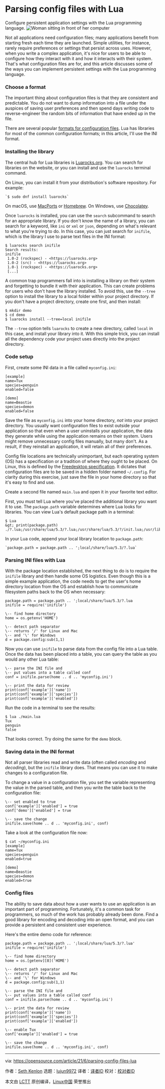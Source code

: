 [#]: subject: (Parsing config files with Lua)
[#]: via: (https://opensource.com/article/21/6/parsing-config-files-lua)
[#]: author: (Seth Kenlon https://opensource.com/users/seth)
[#]: collector: (lujun9972)
[#]: translator: ( hadisi1993)
[#]: reviewer: ( )
[#]: publisher: ( )
[#]: url: ( )

Parsing config files with Lua
======
Configure persistent application settings with the Lua programming
language.
![Woman sitting in front of her computer][1]

Not all applications need configuration files; many applications benefit from starting fresh each time they are launched. Simple utilities, for instance, rarely require preferences or settings that persist across uses. However, when you write a complex application, it's nice for users to be able to configure how they interact with it and how it interacts with their system. That's what configuration files are for, and this article discusses some of the ways you can implement persistent settings with the Lua programming language.

### Choose a format

The important thing about configuration files is that they are consistent and predictable. You do not want to dump information into a file under the auspices of saving user preferences and then spend days writing code to reverse-engineer the random bits of information that have ended up in the file.

There are several popular [formats for configuration files][2]. Lua has libraries for most of the common configuration formats; in this article, I'll use the INI format.

### Installing the library

The central hub for Lua libraries is [Luarocks.org][3]. You can search for libraries on the website, or you can install and use the `luarocks` terminal command.

On Linux, you can install it from your distribution's software repository. For example:


```
`$ sudo dnf install luarocks`
```

On macOS, use [MacPorts][4] or [Homebrew][5]. On Windows, use [Chocolatey][6].

Once `luarocks` is installed, you can use the `search` subcommand to search for an appropriate library. If you don't know the name of a library, you can search for a keyword, like `ini` or `xml` or `json`, depending on what's relevant to what you're trying to do. In this case, you can just search for `inifile`, which is the library I use to parse text files in the INI format:


```
$ luarocks search inifile
Search results:
inifile
 1.0-2 (rockspec) - <https://luarocks.org>
 1.0-2 (src) - <https://luarocks.org>
 1.0-1 (rockspec) - <https://luarocks.org>
 [...]
```

A common trap programmers fall into is installing a library on their system and forgetting to bundle it with their application. This can create problems for users who don't have the library installed. To avoid this, use the `--tree` option to install the library to a local folder within your project directory. If you don't have a project directory, create one first, and then install:


```
$ mkdir demo
$ cd demo
$ luarocks install --tree=local inifile
```

The `--tree` option tells `luarocks` to create a new directory, called `local` in this case, and install your library into it. With this simple trick, you can install all the dependency code your project uses directly into the project directory.

### Code setup

First, create some INI data in a file called `myconfig.ini`:


```
[example]
name=Tux
species=penguin
enabled=false

[demo]
name=Beastie
species=demon
enabled=false
```

Save the file as `myconfig.ini` into your home directory, _not_ into your project directory. You usually want configuration files to exist outside your application so that even when a user uninstalls your application, the data they generate while using the application remains on their system. Users might remove unnecessary config files manually, but many don't. As a result, if they reinstall an application, it will retain all of their preferences.

Config file locations are technically unimportant, but each operating system (OS) has a specification or a tradition of where they ought to be placed. On Linux, this is defined by the [Freedesktop specification][7]. It dictates that configuration files are to be saved in a hidden folder named `~/.config`. For clarity during this exercise, just save the file in your home directory so that it's easy to find and use.

Create a second file named `main.lua` and open it in your favorite text editor.

First, you must tell Lua where you've placed the additional library you want it to use. The `package.path` variable determines where Lua looks for libraries. You can view Lua's default package path in a terminal:


```
$ Lua
&gt; print(package.path)
./?.lua;/usr/share/lua/5.3/?.lua;/usr/share/lua/5.3/?/init.lua;/usr/lib64/lua/5.3/?.lua;/usr/lib64/lua/5.3/?/init.lua
```

In your Lua code, append your local library location to `package.path`:


```
`package.path = package.path .. ';local/share/lua/5.3/?.lua`
```

### Parsing INI files with Lua

With the package location established, the next thing to do is to require the `inifile` library and then handle some OS logistics. Even though this is a simple example application, the code needs to get the user's home directory location from the OS and establish how to communicate filesystem paths back to the OS when necessary:


```
package.path = package.path .. ';local/share/lua/5.3/?.lua
inifile = require('inifile')

\-- find home directory
home = os.getenv('HOME')

\-- detect path separator
\-- returns '/' for Linux and Mac
\-- and '\' for Windows
d = package.config:sub(1,1)
```

Now you can use `inifile` to parse data from the config file into a Lua table. Once the data has been placed into a table, you can query the table as you would any other Lua table:


```
\-- parse the INI file and
\-- put values into a table called conf
conf = inifile.parse(home .. d .. 'myconfig.ini')

\-- print the data for review
print(conf['example']['name'])
print(conf['example']['species'])
print(conf['example']['enabled'])
```

Run the code in a terminal to see the results:


```
$ lua ./main.lua
Tux
penguin
false
```

That looks correct. Try doing the same for the `demo` block.

### Saving data in the INI format

Not all parser libraries read and write data (often called _encoding_ and _decoding_), but the `inifile` library does. That means you can use it to make changes to a configuration file.

To change a value in a configuration file, you set the variable representing the value in the parsed table, and then you write the table back to the configuration file:


```
\-- set enabled to true
conf['example']['enabled'] = true
conf['demo']['enabled'] = true

\-- save the change
inifile.save(home .. d .. 'myconfig.ini', conf)
```

Take a look at the configuration file now:


```
$ cat ~/myconfig.ini
[example]
name=Tux
species=penguin
enabled=true

[demo]
name=Beastie
species=demon
enabled=true
```

### Config files

The ability to save data about how a user wants to use an application is an important part of programming. Fortunately, it's a common task for programmers, so much of the work has probably already been done. Find a good library for encoding and decoding into an open format, and you can provide a persistent and consistent user experience.

Here's the entire demo code for reference:


```
package.path = package.path .. ';local/share/lua/5.3/?.lua'
inifile = require('inifile')

\-- find home directory
home = os.[getenv][8]('HOME')

\-- detect path separator
\-- returns '/' for Linux and Mac
\-- and '\' for Windows
d = package.config:sub(1,1)

\-- parse the INI file and
\-- put values into a table called conf
conf = inifile.parse(home .. d .. 'myconfig.ini')

\-- print the data for review
print(conf['example']['name'])
print(conf['example']['species'])
print(conf['example']['enabled'])

\-- enable Tux
conf['example']['enabled'] = true

\-- save the change
inifile.save(home .. d .. 'myconfig.ini', conf)
```

--------------------------------------------------------------------------------

via: https://opensource.com/article/21/6/parsing-config-files-lua

作者：[Seth Kenlon][a]
选题：[lujun9972][b]
译者：[译者ID](https://github.com/译者ID)
校对：[校对者ID](https://github.com/校对者ID)

本文由 [LCTT](https://github.com/LCTT/TranslateProject) 原创编译，[Linux中国](https://linux.cn/) 荣誉推出

[a]: https://opensource.com/users/seth
[b]: https://github.com/lujun9972
[1]: https://opensource.com/sites/default/files/styles/image-full-size/public/lead-images/OSDC_women_computing_2.png?itok=JPlR5aCA (Woman sitting in front of her computer)
[2]: https://opensource.com/article/21/6/config-files-and-their-formats
[3]: https://opensource.com/article/19/11/getting-started-luarocks
[4]: https://opensource.com/article/20/11/macports
[5]: https://opensource.com/article/20/6/homebrew-mac
[6]: https://opensource.com/article/20/3/chocolatey
[7]: https://www.freedesktop.org/wiki/Specifications
[8]: http://www.opengroup.org/onlinepubs/009695399/functions/getenv.html
